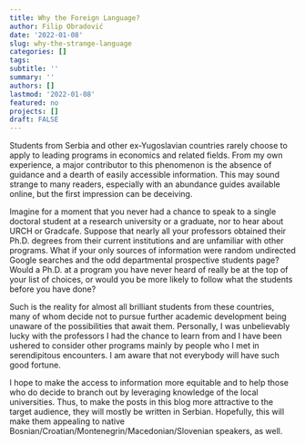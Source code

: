 ```yaml
---
title: Why the Foreign Language?
author: Filip Obradović
date: '2022-01-08'
slug: why-the-strange-language
categories: []
tags:
subtitle: ''
summary: ''
authors: []
lastmod: '2022-01-08'
featured: no
projects: []
draft: FALSE
---
```


Students from Serbia and other ex-Yugoslavian countries rarely choose to apply to leading programs in economics and related fields. From my own experience, a major contributor to this phenomenon is the absence of guidance and a dearth of easily accessible information. This may sound strange to many readers, especially with an abundance guides available online, but the first impression can be deceiving. 

Imagine for a moment that you never had a chance to speak to a single doctoral student at a research university or a graduate, nor to hear about URCH or Gradcafe. Suppose that nearly all your professors obtained their Ph.D. degrees from their current institutions and are unfamiliar with other programs. What if your only sources of information were random undirected Google searches and the odd departmental prospective students page? Would a Ph.D. at a program you have never heard of really be at the top of your list of choices, or would you be more likely to follow what the students before you have done?

Such is the reality for almost all brilliant students from these countries, many of whom decide not to pursue further academic development being unaware of the possibilities that await them. Personally, I was unbelievably lucky with the professors I had the chance to learn from and I have been ushered to consider other programs mainly by people who I met in serendipitous encounters. I am aware that not everybody will have such good fortune.

I hope to make the access to information more equitable and to help those who do decide to branch out by leveraging knowledge of the local universities. Thus, to make the posts in this blog more attractive to the target audience, they will mostly be written in Serbian. Hopefully, this will make them appealing to native Bosnian/Croatian/Montenegrin/Macedonian/Slovenian speakers, as well.

